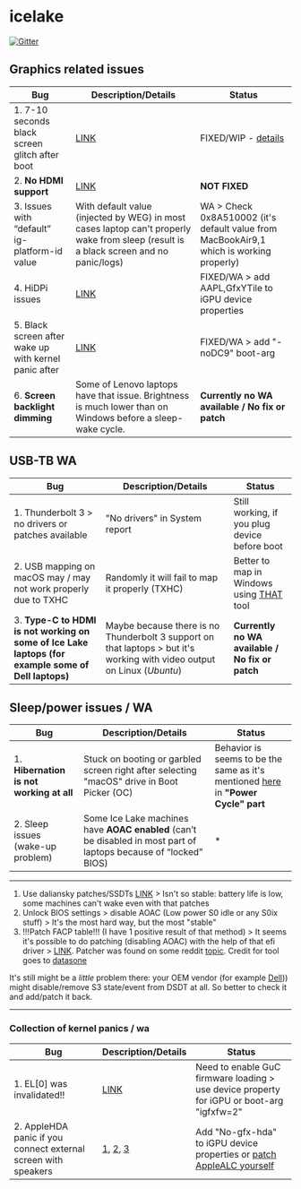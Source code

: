 # icelake

[![Gitter](https://badges.gitter.im/ICE-LAKE-HACKINTOSH-DEVELOPMENT/community.svg)](https://gitter.im/ICE-LAKE-HACKINTOSH-DEVELOPMENT/community?utm_source=badge&utm_medium=badge&utm_campaign=pr-badge)

## Graphics related issues

| Bug | Description/Details | Status |
| ------ | ------ | ------ |
| 1. 7-10 seconds black screen glitch after boot | [LINK](https://github.com/acidanthera/bugtracker/issues/1329) | FIXED/WIP - [details](https://github.com/acidanthera/bugtracker/issues/1805)|
| 2. **No HDMI support** | [LINK](https://github.com/Ardentwheel/OpenCore-Hasee-X57S1/issues/3#issuecomment-711080776) | **NOT FIXED** |
| 3. Issues with “default” ig-platform-id value | With default value (injected by WEG) in most cases laptop can't properly wake from sleep (result is a black screen and no panic/logs) | WA > Check 0x8A510002 (it's default value from MacBookAir9,1 which is working properly) |
| 4. HiDPi issues | [LINK](https://github.com/Ardentwheel/OpenCore-Hasee-X57S1/issues/3#issuecomment-790013456) | FIXED/WA > add AAPL,GfxYTile to iGPU device properties |
| 5. Black screen after wake up with kernel panic after | [LINK](https://github.com/acidanthera/bugtracker/issues/1207) | FIXED/WA > add "-noDC9" boot-arg |
| 6. **Screen backlight dimming** | Some of Lenovo laptops have that issue. Brightness is much lower than on Windows before a sleep-wake cycle. | **Currently no WA available / No fix or patch** |

## USB-TB WA

| Bug | Description/Details | Status |
| ------ | ------ | ------ |
| 1. Thunderbolt 3 > no drivers or patches available | "No drivers" in System report | Still working, if you plug device before boot |
| 2. USB mapping on macOS may / may not work properly due to TXHC | Randomly it will fail to map it properly (TXHC) | Better to map in Windows using [THAT](https://github.com/USBToolBox/tool) tool |
| 3. **Type-C to HDMI is not working on some of Ice Lake laptops (for example some of Dell laptops)** | Maybe because there is no Thunderbolt 3 support on that laptops > but it's working with video output on Linux (*Ubuntu*) | **Currently no WA available / No fix or patch** | 

## Sleep/power issues / WA

| Bug | Description/Details | Status |
| ------ | ------ | ------ |
| 1. **Hibernation is not working at all** | Stuck on booting or garbled screen right after selecting "macOS" drive in Boot Picker (OC) | Behavior is seems to be the same as it's mentioned [here](https://dortania.github.io/hackintosh/updates/2021/04/24/rocket-lake.html) in **"Power Cycle" part** |
| 2. Sleep issues (wake-up problem) | Some Ice Lake machines have **AOAC enabled** (can’t be disabled in most part of laptops because of “locked” BIOS) | * |

***
1) Use daliansky patches/SSDTs [LINK](https://github.com/alkindivv/OC-Little-English/tree/main/OC-Little-English/01-About%20AOAC%20) > Isn't so stable: battery life is low, some machines can't wake even with that patches
2) Unlock BIOS settings > disable AOAC (Low power S0 idle or any S0ix stuff) > It's the most hard way, but the most "stable"
3) !!!Patch FACP table!!! (I have 1 positive result of that method) > It seems it's possible to do patching (disabling AOAC) with the help of that efi driver > [LINK](https://github.com/m0d16l14n1/Hasee-KingBook-X57S1/blob/master/Tools/AcpiPatcher.efi.zip). Patcher was found on some reddit [topic](https://www.reddit.com/r/Dell/comments/h0r56s/getting_back_s3_sleep_and_disabling_modern/). Credit for tool goes to [datasone](https://github.com/datasone)

It's still might be a *little* problem there: your OEM vendor (for example [Dell](https://www.dell.com/community/XPS/XPS-15-9570-BIOS-1-3-0-sleep-mode-gone/td-p/6131926))) might disable/remove S3 state/event from DSDT at all. So better to check it and add/patch it back. 
***

### Collection of kernel panics / wa

| Bug | Description/Details | Status |
| ------ | ------ | ------ |
| 1. EL[0] was invalidated!! | [LINK](https://github.com/acidanthera/bugtracker/issues/1343) | Need to enable GuC firmware loading > use device property for iGPU or boot-arg "igfxfw=2" |
| 2. AppleHDA panic if you connect external screen with speakers | [1](https://github.com/acidanthera/bugtracker/issues/1616), [2](https://github.com/acidanthera/bugtracker/issues/1551), [3](https://github.com/acidanthera/bugtracker/issues/1283) | Add "No-gfx-hda" to iGPU device properties or [patch AppleALC yourself](https://github.com/acidanthera/bugtracker/issues/1283#issuecomment-824802110) |
